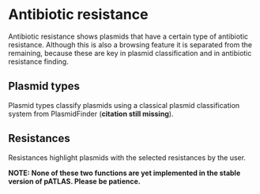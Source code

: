 # Antibiotic resistance

Antibiotic resistance shows plasmids that have a certain type of antibiotic 
resistance. Although this is also a browsing feature it is separated from the
 remaining, because these are key in plasmid classification and in antibiotic
  resistance finding.

## Plasmid types

Plasmid types classify plasmids using a classical plasmid classification 
system from PlasmidFinder (**citation still missing**).

## Resistances

Resistances highlight plasmids with the selected resistances by the user.

**NOTE: None of these two functions are yet implemented in the stable version 
of pATLAS. Please be patience.**

